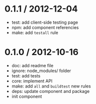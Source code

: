 
0.1.1 / 2012-12-04 
==================

  * test: add client-side testing page
  * npm: add component referencies
  * make: add `testall` rule

0.1.0 / 2012-10-16 
==================

  * doc: add readme file
  * ignore: node_modules/ folder
  * test: add tests
  * core: implement API
  * make: add `all` and `buildtest` new rules
  * deps: update component and package
  * init component
